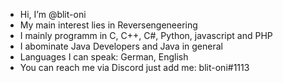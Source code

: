 - Hi, I’m @blit-oni
- My main interest lies in Reversengeneering
- I mainly programm in C, C++, C#, Python, javascript and PHP
- I abominate Java Developers and Java in general
- Languages I can speak: German, English
- You can reach me via Discord just add me: blit-oni#1113
<!---blit-oni#1113 (Discord)--->

<!---
blit-oni/blit-oni is a ✨ special ✨ repository because its `README.md` (this file) appears on your GitHub profile.
You can click the Preview link to take a look at your changes.
--->
